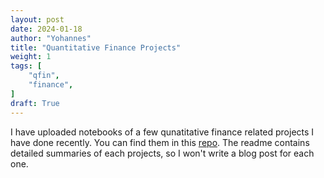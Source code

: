 ```yaml
---
layout: post
date: 2024-01-18
author: "Yohannes"
title: "Quantitative Finance Projects"
weight: 1
tags: [
    "qfin",
    "finance",
]
draft: True
---
```


I have uploaded notebooks of a few qunatitative finance related projects I have done recently. You can find them in this [repo](https://github.com/ydkahin/qfin-nb). The readme contains detailed summaries of each projects, so I won't write a blog post for each one.